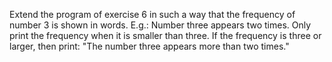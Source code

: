 Extend the program of exercise 6 in such a way that the frequency of number 3 is shown in words. E.g.: Number three appears two times. Only print the frequency when it is smaller than three. If the frequency is three or larger, then print: "The number three appears more than two times."